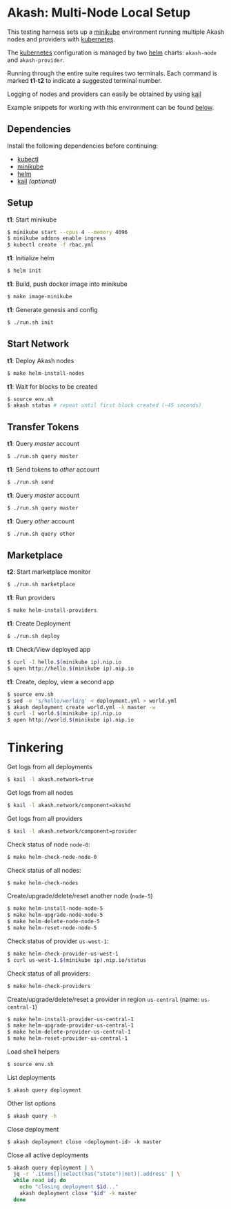 # Akash: Multi-Node Local Setup

This testing harness sets up a [minikube](https://github.com/kubernetes/minikube) environment
running multiple Akash nodes and providers with [kubernetes](https://kubernetes.io/).

The [kubernetes](https://kubernetes.io/) configuration is managed by two [helm](https://helm.sh) 
charts: `akash-node` and `akash-provider`.

Running through the entire suite requires two terminals.
Each command is marked __t1__-__t2__ to indicate a suggested terminal number.

Logging of nodes and providers can easily be obtained by using [kail](https://github.com/boz/kail)

Example snippets for working with this environment can be found [below](#tinkering).

## Dependencies

Install the following dependencies before continuing:

 * [kubectl](https://kubernetes.io/docs/tasks/tools/install-kubectl/)
 * [minikube](https://github.com/kubernetes/minikube)
 * [helm](https://docs.helm.sh/using_helm/#installing-helm)
 * [kail](https://github.com/boz/kail) _(optional)_

## Setup

__t1__: Start minikube

```sh
$ minikube start --cpus 4 --memory 4096
$ minikube addons enable ingress
$ kubectl create -f rbac.yml
```

__t1__: Initialize helm
```sh
$ helm init
```

__t1__: Build, push docker image into minikube
```sh
$ make image-minikube
```

__t1__: Generate genesis and config
```sh
$ ./run.sh init
```

## Start Network

__t1__: Deploy Akash nodes
```sh
$ make helm-install-nodes
```

__t1__: Wait for blocks to be created
```sh
$ source env.sh
$ akash status # repeat until first block created (~45 seconds)
```

## Transfer Tokens

__t1__: Query _master_ account
```sh
$ ./run.sh query master
```

__t1__: Send tokens to _other_ account
```sh
$ ./run.sh send
```

__t1__: Query _master_ account
```sh
$ ./run.sh query master
```

__t1__: Query _other_ account
```sh
$ ./run.sh query other
```

## Marketplace

__t2__: Start marketplace monitor
```sh
$ ./run.sh marketplace
```

__t1__: Run providers
```sh
$ make helm-install-providers
```

__t1__: Create Deployment
```sh
$ ./run.sh deploy
```

__t1__: Check/View deployed app
```sh
$ curl -I hello.$(minikube ip).nip.io
$ open http://hello.$(minikube ip).nip.io
```

__t1__: Create, deploy, view a second app
```sh
$ source env.sh
$ sed -e 's/hello/world/g' < deployment.yml > world.yml
$ akash deployment create world.yml -k master -w
$ curl -I world.$(minikube ip).nip.io
$ open http://world.$(minikube ip).nip.io
```

# Tinkering

Get logs from all deployments
```sh
$ kail -l akash.network=true
```

Get logs from all nodes
```sh
$ kail -l akash.network/component=akashd
```

Get logs from all providers
```sh
$ kail -l akash.network/component=provider
```

Check status of node `node-0`:
```sh
$ make helm-check-node-node-0
```

Check status of all nodes:
```sh
$ make helm-check-nodes
```

Create/upgrade/delete/reset another node (`node-5`)
```sh
$ make helm-install-node-node-5
$ make helm-upgrade-node-node-5
$ make helm-delete-node-node-5
$ make helm-reset-node-node-5
```

Check status of provider `us-west-1`:
```sh
$ make helm-check-provider-us-west-1
$ curl us-west-1.$(minikube ip).nip.io/status
```

Check status of all providers:
```sh
$ make helm-check-providers
```

Create/upgrade/delete/reset a provider in region `us-central` (name: `us-central-1`)
```sh
$ make helm-install-provider-us-central-1
$ make helm-upgrade-provider-us-central-1
$ make helm-delete-provider-us-central-1
$ make helm-reset-provider-us-central-1
```

Load shell helpers
```sh
$ source env.sh
```

List deployments
```sh
$ akash query deployment
```

Other list options
```sh
$ akash query -h
```

Close deployment
```sh
$ akash deployment close <deployment-id> -k master
```

Close all active deployments
```sh
$ akash query deployment | \
  jq -r '.items[]|select(has("state")|not)|.address' | \
  while read id; do
    echo "closing deployment $id..."
    akash deployment close "$id" -k master
  done
```
